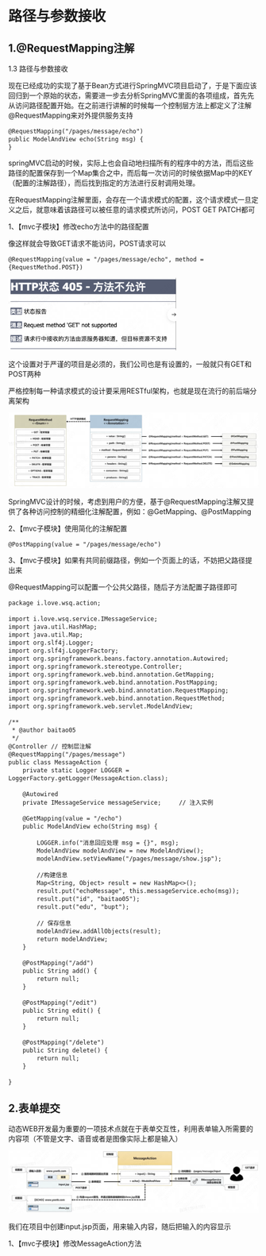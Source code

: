 # 路径与参数接收



## 1.@RequestMapping注解

1.3 路径与参数接收

现在已经成功的实现了基于Bean方式进行SpringMVC项目启动了，于是下面应该回归到一个原始的状态，需要进一步去分析SpringMVC里面的各项组成，首先先从访问路径配置开始。在之前进行讲解的时候每一个控制层方法上都定义了注解@RequestMapping来对外提供服务支持

```
@RequestMapping("/pages/message/echo")
public ModelAndView echo(String msg) {
}
```



springMVC启动的时候，实际上也会自动地扫描所有的程序中的方法，而后这些路径的配置保存到一个Map集合之中，而后每一次访问的时候依据Map中的KEY（配置的注解路径），而后找到指定的方法进行反射调用处理。



在RequestMapping注解里面，会存在一个请求模式的配置，这个请求模式一旦定义之后，就意味着该路径可以被任意的请求模式所访问，POST GET PATCH都可



1、【mvc子模块】修改echo方法中的路径配置

像这样就会导致GET请求不能访问，POST请求可以

```
@RequestMapping(value = "/pages/message/echo", method = {RequestMethod.POST})
```

<img src="assets/image-20250217201517431.png" alt="image-20250217201517431" style="zoom:33%;" />



这个设置对于严谨的项目是必须的，我们公司也是有设置的，一般就只有GET和POST两种

严格控制每一种请求模式的设计要采用RESTful架构，也就是现在流行的前后端分离架构

![image-20250217201506128](assets/image-20250217201506128.png)



SpringMVC设计的时候，考虑到用户的方便，基于@RequestMapping注解又提供了各种访问控制的精细化注解配置，例如：@GetMapping、@PostMapping



2、【mvc子模块】使用简化的注解配置

```
@PostMapping(value = "/pages/message/echo")
```





3、【mvc子模块】如果有共同前缀路径，例如一个页面上的话，不妨把父路径提出来

@RequestMapping可以配置一个公共父路径，随后子方法配置子路径即可

```
package i.love.wsq.action;

import i.love.wsq.service.IMessageService;
import java.util.HashMap;
import java.util.Map;
import org.slf4j.Logger;
import org.slf4j.LoggerFactory;
import org.springframework.beans.factory.annotation.Autowired;
import org.springframework.stereotype.Controller;
import org.springframework.web.bind.annotation.GetMapping;
import org.springframework.web.bind.annotation.PostMapping;
import org.springframework.web.bind.annotation.RequestMapping;
import org.springframework.web.bind.annotation.RequestMethod;
import org.springframework.web.servlet.ModelAndView;

/**
 * @author baitao05
 */
@Controller // 控制层注解
@RequestMapping("/pages/message")
public class MessageAction {
    private static Logger LOGGER = LoggerFactory.getLogger(MessageAction.class);

    @Autowired
    private IMessageService messageService;     // 注入实例

    @GetMapping(value = "/echo")
    public ModelAndView echo(String msg) {

        LOGGER.info("消息回应处理 msg = {}", msg);
        ModelAndView modelAndView = new ModelAndView();
        modelAndView.setViewName("/pages/message/show.jsp");

        //构建信息
        Map<String, Object> result = new HashMap<>();
        result.put("echoMessage", this.messageService.echo(msg));
        result.put("id", "baitao05");
        result.put("edu", "bupt");

        // 保存信息
        modelAndView.addAllObjects(result);
        return modelAndView;
    }

    @PostMapping("/add")
    public String add() {
        return null;
    }

    @PostMapping("/edit")
    public String edit() {
        return null;
    }

    @PostMapping("/delete")
    public String delete() {
        return null;
    }

}
```







## 2.表单提交

动态WEB开发最为重要的一项技术点就在于表单交互性，利用表单输入所需要的内容项（不管是文字、语音或者是图像实际上都是输入）

![image-20250217201425047](assets/image-20250217201425047.png)

我们在项目中创建input.jsp页面，用来输入内容，随后把输入的内容显示



1、【mvc子模块】修改MessageAction方法
